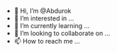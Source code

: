 - 👋 Hi, I’m @Abdurok
- 👀 I’m interested in ...
- 🌱 I’m currently learning ...
- 💞️ I’m looking to collaborate on ...
- 📫 How to reach me ...

<!---
Abdurok/Abdurok is a ✨ special ✨ repository because its `README.md` (this file) appears on your GitHub profile.
You can click the Preview link to take a look at your changes.
--->
